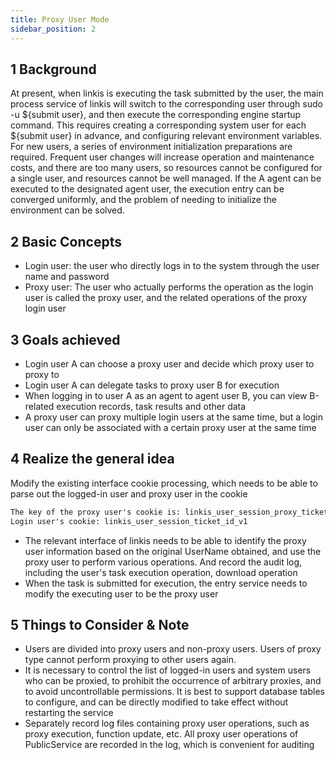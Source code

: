```yaml
---
title: Proxy User Mode
sidebar_position: 2
---
```


## 1 Background

At present, when linkis is executing the task submitted by the user, the main process service of linkis will switch to the corresponding user through sudo -u ${submit user}, and then execute the corresponding engine startup command.
This requires creating a corresponding system user for each ${submit user} in advance, and configuring relevant environment variables.
For new users, a series of environment initialization preparations are required. Frequent user changes will increase operation and maintenance costs, and there are too many users, so resources cannot be configured for a single user, and resources cannot be well managed. If the A agent can be executed to the designated agent user, the execution entry can be converged uniformly, and the problem of needing to initialize the environment can be solved.

## 2 Basic Concepts

- Login user: the user who directly logs in to the system through the user name and password
- Proxy user: The user who actually performs the operation as the login user is called the proxy user, and the related operations of the proxy login user

## 3 Goals achieved

- Login user A can choose a proxy user and decide which proxy user to proxy to
- Login user A can delegate tasks to proxy user B for execution
- When logging in to user A as an agent to agent user B, you can view B-related execution records, task results and other data
- A proxy user can proxy multiple login users at the same time, but a login user can only be associated with a certain proxy user at the same time

## 4 Realize the general idea

Modify the existing interface cookie processing, which needs to be able to parse out the logged-in user and proxy user in the cookie

```html
The key of the proxy user's cookie is: linkis_user_session_proxy_ticket_id_v1
Login user's cookie: linkis_user_session_ticket_id_v1

````

- The relevant interface of linkis needs to be able to identify the proxy user information based on the original UserName obtained, and use the proxy user to perform various operations. And record the audit log, including the user's task execution operation, download operation
- When the task is submitted for execution, the entry service needs to modify the executing user to be the proxy user

## 5 Things to Consider & Note

- Users are divided into proxy users and non-proxy users. Users of proxy type cannot perform proxying to other users again.
- It is necessary to control the list of logged-in users and system users who can be proxied, to prohibit the occurrence of arbitrary proxies, and to avoid uncontrollable permissions. It is best to support database tables to configure, and can be directly modified to take effect without restarting the service
- Separately record log files containing proxy user operations, such as proxy execution, function update, etc. All proxy user operations of PublicService are recorded in the log, which is convenient for auditing
